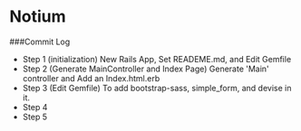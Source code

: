 # Notium

###Commit Log
* Step 1 (initialization)
  New Rails App, Set READEME.md, and Edit Gemfile
* Step 2 (Generate MainController and Index Page) 
  Generate 'Main' controller and Add an Index.html.erb
* Step 3 (Edit Gemfile)  To add bootstrap-sass, simple_form, and devise in it.
* Step 4
* Step 5